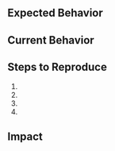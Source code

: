 <!--- Provide a general summary of the issue in the Title above -->

## Expected Behavior
<!--- Tell us what should happen -->

## Current Behavior
<!--- Tell us what happens instead of the expected behavior -->

## Steps to Reproduce
<!--- Provide a link to a live example, or an unambiguous set of steps to -->
<!--- reproduce this bug. Include code to reproduce, if relevant -->
1.
2.
3.
4.

## Impact
<!--- What's the severity of the problem (high, medium, low)? Does it only affect you, or your team or larger organization? Does it affect your dev / test build, or production build? -->
<!--- What are you trying to achieve? -->
<!--- Providing context helps us come up with a solution that is most useful in the real world -->
